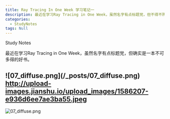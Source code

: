 ```yaml
---
title: Ray Tracing In One Week 学习笔记一
description: 最近在学习Ray Tracing in One Week，虽然名字有点标题党，但不得不所是一本不可多得的好书。
categories:
  - StudyNotes
tags: Null
---
```

Study Notes

最近在学习Ray Tracing in One Week，虽然名字有点标题党，但确实是一本不可多得的好书。

![07_diffuse.png](</base>/_posts/07_diffuse.png)
http://upload-images.jianshu.io/upload_images/1586207-e936d6ee7ae3ba55.jpeg
----

![07_diffuse.png](http://XJoshua.github.io/_posts/07_diffuse.png)

